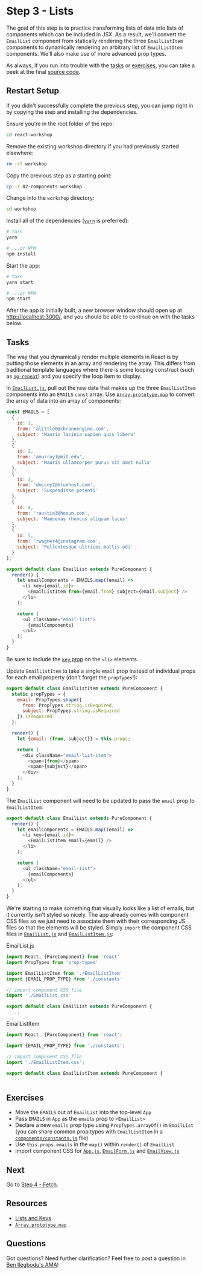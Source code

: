 # Step 3 - Lists

The goal of this step is to practice transforming lists of data into lists of components which can be included in JSX. As a result, we'll convert the `EmailList` component from statically rendering the three `EmailListItem` components to dynamically rendering an arbitrary list of `EmailListItem` components. We'll also make use of more advanced prop types.

As always, if you run into trouble with the [tasks](#tasks) or [exercises](#exercises), you can take a peek at the final [source code](src/).

## Restart Setup

If you didn't successfully complete the previous step, you can jump right in by copying the step and installing the dependencies.

Ensure you're in the root folder of the repo:

```sh
cd react-workshop
```

Remove the existing workshop directory if you had previously started elsewhere:

```sh
rm -rf workshop
```

Copy the previous step as a starting point:

```sh
cp -r 02-components workshop
```

Change into the `workshop` directory:

```sh
cd workshop
```

Install all of the dependencies ([`yarn`](https://yarnpkg.com/en/) is preferred):

```sh
# Yarn
yarn

# ...or NPM
npm install
```

Start the app:

```sh
# Yarn
yarn start

# ...or NPM
npm start
```

After the app is initially built, a new browser window should open up at [http://localhost:3000/](http://localhost:3000/), and you should be able to continue on with the tasks below.

## Tasks

The way that you dynamically render multiple elements in React is by putting those elements in an array and rendering the array. This differs from traditional template languages where there is some looping construct (such as [`ng-repeat`](https://docs.angularjs.org/api/ng/directive/ngRepeat)) and you specify the loop item to display.

In [`EmailList.js`](src/components/EmailList.js), pull out the raw data that makes up the three `EmailListItem` components into an `EMAILS` `const` array. Use [`Array.prototype.map`](https://developer.mozilla.org/en-US/docs/Web/JavaScript/Reference/Global_Objects/Array/map) to convert the array of data into an array of components:

```js
const EMAILS = [
  {
    id: 1,
    from: 'alittle0@chronoengine.com',
    subject: 'Mauris lacinia sapien quis libero'
  },
  {
    id: 2,
    from: 'amurray1@mit.edu',
    subject: 'Mauris ullamcorper purus sit amet nulla'
  },
  {
    id: 3,
    from: 'dmccoy2@bluehost.com',
    subject: 'Suspendisse potenti'
  },
  {
    id: 4,
    from: 'raustin3@hexun.com',
    subject: 'Maecenas rhoncus aliquam lacus'
  },
  {
    id: 5,
    from: 'rwagner4@instagram.com',
    subject: 'Pellentesque ultrices mattis odi'
  }
];

export default class EmailList extends PureComponent {
  render() {
    let emailComponents = EMAILS.map((email) =>
      <li key={email.id}>
        <EmailListItem from={email.from} subject={email.subject} />
      </li>
    );

    return (
      <ul className="email-list">
        {emailComponents}
      </ul>
    );
  }
}
```

Be sure to include the [`key` prop](https://facebook.github.io/react/docs/lists-and-keys.html) on the `<li>` elements.

Update `EmailListItem` to take a single `email` prop instead of individual props for each email property (don't forget the `propTypes`!):

```js
export default class EmailListItem extends PureComponent {
  static propTypes = {
    email: PropTypes.shape({
      from: PropTypes.string.isRequired,
      subject: PropTypes.string.isRequired
    }).isRequired
  };

  render() {
    let {email: {from, subject}} = this.props;

    return (
      <div className="email-list-item">
        <span>{from}</span>
        <span>{subject}</span>
      </div>
    );
  }
}
```

The `EmailList` component will need to be updated to pass the `email` prop to `EmailListItem`:

```js
export default class EmailList extends PureComponent {
  render() {
    let emailComponents = EMAILS.map((email) =>
      <li key={email.id}>
        <EmailListItem email={email} />
      </li>
    );

    return (
      <ul className="email-list">
        {emailComponents}
      </ul>
    );
  }
}
```

We're starting to make something that visually looks like a list of emails, but it currently isn't styled so nicely. The app already comes with component CSS files so we just need to associate them with their corresponding JS files so that the elements will be styled. Simply `import` the component CSS files in [`EmailList.js`](src/components/EmailList.js) and [`EmailListItem.js`](src/components/EmailListItem.js):

EmailList.js
```js
import React, {PureComponent} from 'react'
import PropTypes from 'prop-types'

import EmailListItem from './EmailListItem'
import {EMAIL_PROP_TYPE} from './constants'

// import component CSS file
import './EmailList.css'

export default class EmailList extends PureComponent {
  ...
```

EmailListItem
```js
import React, {PureComponent} from 'react';

import {EMAIL_PROP_TYPE} from './constants';

// import component CSS file
import './EmailListItem.css';

export default class EmailListItem extends PureComponent {
  ...
```

## Exercises

- Move the `EMAILS` out of `EmailList` into the top-level `App`
- Pass `EMAILS` in `App` as the `emails` prop to `<EmailList>`
- Declare a new `emails` prop type using `PropTypes.arrayOf()` in `EmailList` (you can share common prop types with `EmailListItem` in a [`components/constants.js`](src/components/constants.js) file)
- Use `this.props.emails` in the `map()` within `render()` of `EmailList`
- Import component CSS for [`App.js`](src/App.js), [`EmailForm.js`](src/components/EmailForm.js) and [`EmailView.js`](src/components/EmailView.js)

## Next

Go to [Step 4 - Fetch](../04-fetch/).

## Resources

- [Lists and Keys](https://facebook.github.io/react/docs/lists-and-keys.html)
- [`Array.prototype.map`](https://developer.mozilla.org/en-US/docs/Web/JavaScript/Reference/Global_Objects/Array/map)

## Questions

Got questions? Need further clarification? Feel free to post a question in [Ben Ilegbodu's AMA](http://www.benmvp.com/ama/)!
